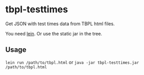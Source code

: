 # tbpl-testtimes

Get JSON with test times data from TBPL html files.

You need [lein](http://leiningen.org/). Or use the static jar in the tree.

## Usage

`lein run /path/to/tbpl.html`
or
`java -jar tbpl-testtimes.jar /path/to/tbpl.html`

